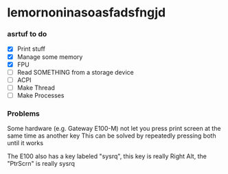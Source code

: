 # lemornoninasoasfadsfngjd

### asrtuf to do

- [x] Print stuff
- [x] Manage some memory
- [x] FPU
- [ ] Read SOMETHING from a storage device
- [ ] ACPI
- [ ] Make Thread
- [ ] Make Processes

### Problems

Some hardware (e.g. Gateway E100-M) not let you press print screen at the same time as another key
This can be solved by repeatedly pressing both until it works

The E100 also has a key labeled "sysrq", this key is really Right Alt, the "PtrScrn" is really sysrq
